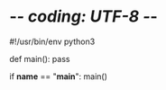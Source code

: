 # -*- coding: UTF-8 -*-
#!/usr/bin/env python3

def main():
    pass

if __name__ == "__main__":
    main()

